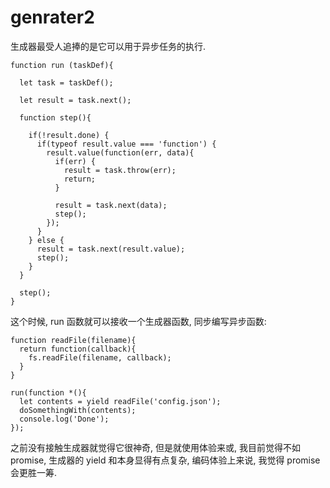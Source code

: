 # genrater2

生成器最受人追捧的是它可以用于异步任务的执行.
```
function run (taskDef){

  let task = taskDef();

  let result = task.next();

  function step(){

    if(!result.done) {
      if(typeof result.value === 'function') {
        result.value(function(err, data){
          if(err) {
            result = task.throw(err);
            return;
          }

          result = task.next(data);
          step();
        });
      }
    } else {
      result = task.next(result.value);
      step();
    }
  }

  step();
}
```

这个时候, run 函数就可以接收一个生成器函数, 同步编写异步函数:
```
function readFile(filename){
  return function(callback){
    fs.readFile(filename, callback);
  }
}

run(function *(){
  let contents = yield readFile('config.json');
  doSomethingWith(contents);
  console.log('Done');
});
```

之前没有接触生成器就觉得它很神奇, 但是就使用体验来或, 我目前觉得不如 promise, 生成器的 yield 和本身显得有点复杂, 编码体验上来说, 我觉得 promise 会更胜一筹.
